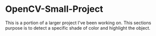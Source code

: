 # OpenCV-Small-Project
This is a portion of a larger project I've been working on. This sections purpose is to detect a specific shade of color and highlight the object.

